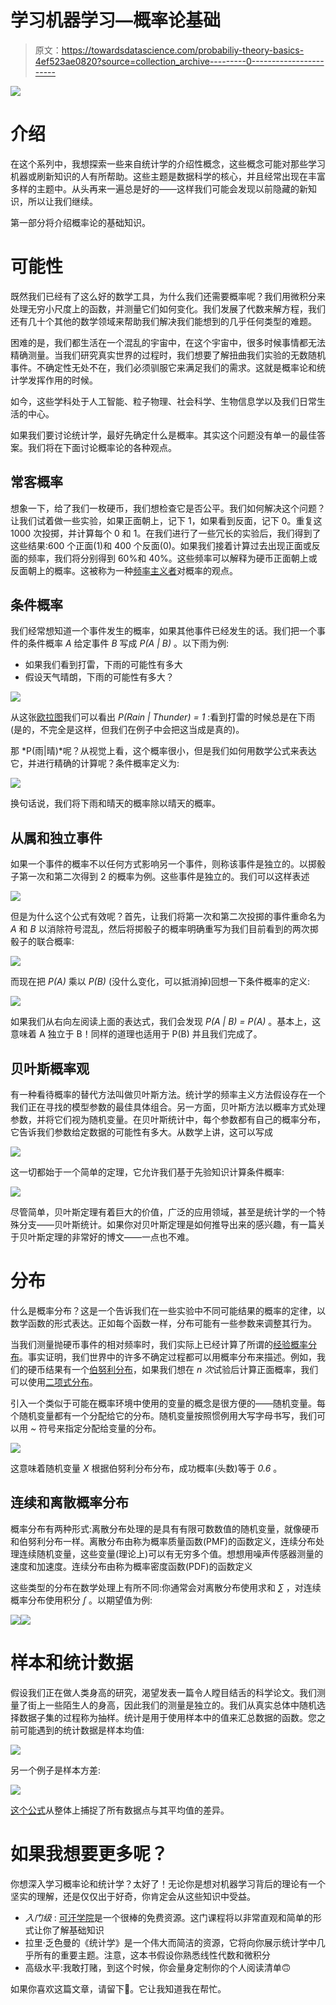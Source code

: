 # 学习机器学习—概率论基础

> 原文：<https://towardsdatascience.com/probabiliy-theory-basics-4ef523ae0820?source=collection_archive---------0----------------------->

![](img/d3e85b5b52d31cdfe5b4b4b3614f79a0.png)

# 介绍

在这个系列中，我想探索一些来自统计学的介绍性概念，这些概念可能对那些学习机器或刷新知识的人有所帮助。这些主题是数据科学的核心，并且经常出现在丰富多样的主题中。从头再来一遍总是好的——这样我们可能会发现以前隐藏的新知识，所以让我们继续。

第一部分将介绍概率论的基础知识。

# 可能性

既然我们已经有了这么好的数学工具，为什么我们还需要概率呢？我们用微积分来处理无穷小尺度上的函数，并测量它们如何变化。我们发展了代数来解方程，我们还有几十个其他的数学领域来帮助我们解决我们能想到的几乎任何类型的难题。

困难的是，我们都生活在一个混乱的宇宙中，在这个宇宙中，很多时候事情都无法精确测量。当我们研究真实世界的过程时，我们想要了解扭曲我们实验的无数随机事件。不确定性无处不在，我们必须驯服它来满足我们的需求。这就是概率论和统计学发挥作用的时候。

如今，这些学科处于人工智能、粒子物理、社会科学、生物信息学以及我们日常生活的中心。

如果我们要讨论统计学，最好先确定什么是概率。其实这个问题没有单一的最佳答案。我们将在下面讨论概率论的各种观点。

## 常客概率

想象一下，给了我们一枚硬币，我们想检查它是否公平。我们如何解决这个问题？让我们试着做一些实验，如果正面朝上，记下 1，如果看到反面，记下 0。重复这 1000 次投掷，并计算每个 0 和 1。在我们进行了一些冗长的实验后，我们得到了这些结果:600 个正面(1)和 400 个反面(0)。如果我们接着计算过去出现正面或反面的频率，我们将分别得到 60%和 40%。这些频率可以解释为硬币正面朝上或反面朝上的概率。这被称为一种[频率主义者](https://en.wikipedia.org/wiki/Frequentist_probability)对概率的观点。

## 条件概率

我们经常想知道一个事件发生的概率，如果其他事件已经发生的话。我们把一个事件的条件概率 *A* 给定事件 *B* 写成 *P(A | B)* 。以下雨为例:

*   如果我们看到打雷，下雨的可能性有多大
*   假设天气晴朗，下雨的可能性有多大？

![](img/8cb26c636747c79e68e7c114e9e9cc63.png)

从这张[欧拉图](https://en.wikipedia.org/wiki/Euler_diagram)我们可以看出 *P(Rain | Thunder) = 1* :看到打雷的时候总是在下雨(是的，不完全是这样，但我们在例子中会把这当成是真的)。

那 *P(雨|晴)*呢？从视觉上看，这个概率很小，但是我们如何用数学公式来表达它，并进行精确的计算呢？条件概率定义为:

![](img/a0e92b08e758b7cdc09c61fa08e61325.png)

换句话说，我们将下雨和晴天的概率除以晴天的概率。

## 从属和独立事件

如果一个事件的概率不以任何方式影响另一个事件，则称该事件是独立的。以掷骰子第一次和第二次得到 2 的概率为例。这些事件是独立的。我们可以这样表述

![](img/4f33be508b7923e7ee9447905d3b7572.png)

但是为什么这个公式有效呢？首先，让我们将第一次和第二次投掷的事件重命名为 *A* 和 *B* 以消除符号混乱，然后将掷骰子的概率明确重写为我们目前看到的两次掷骰子的联合概率:

![](img/5e01ca230f82c47f63c0c75ff7b8bcfb.png)

而现在把 *P(A)* 乘以 *P(B)* (没什么变化，可以抵消掉)回想一下条件概率的定义:

![](img/a927a8fe059a7074393968750c8f0a71.png)

如果我们从右向左阅读上面的表达式，我们会发现 *P(A | B) = P(A)* 。基本上，这意味着 A 独立于 B！同样的道理也适用于 P(B) 并且我们完成了。

## 贝叶斯概率观

有一种看待概率的替代方法叫做贝叶斯方法。统计学的频率主义方法假设存在一个我们正在寻找的模型参数的最佳具体组合。另一方面，贝叶斯方法以概率方式处理参数，并将它们视为随机变量。在贝叶斯统计中，每个参数都有自己的概率分布，它告诉我们参数给定数据的可能性有多大。从数学上讲，这可以写成

![](img/85f44abfc6990ba3620887cb923e7306.png)

这一切都始于一个简单的定理，它允许我们基于先验知识计算条件概率:

![](img/1e61cadca4a54f290a5ed058f00ed0e5.png)

尽管简单，贝叶斯定理有着巨大的价值，广泛的应用领域，甚至是统计学的一个特殊分支——贝叶斯统计。如果你对贝叶斯定理是如何推导出来的感兴趣，有一篇关于贝叶斯定理的非常好的博文——一点也不难。

# 分布

什么是概率分布？这是一个告诉我们在一些实验中不同可能结果的概率的定律，以数学函数的形式表达。正如每个函数一样，分布可能有一些参数来调整其行为。

当我们测量抛硬币事件的相对频率时，我们实际上已经计算了所谓的[经验概率分布](https://en.wikipedia.org/wiki/Empirical_probability)。事实证明，我们世界中的许多不确定过程都可以用概率分布来描述。例如，我们的硬币结果有一个[伯努利分布](https://en.wikipedia.org/wiki/Bernoulli_distribution)，如果我们想在 *n 次*试验后计算正面概率，我们可以使用[二项式分布](https://en.wikipedia.org/wiki/Bernoulli_distribution)。

引入一个类似于可能在概率环境中使用的变量的概念是很方便的——随机变量。每个随机变量都有一个分配给它的分布。随机变量按照惯例用大写字母书写，我们可以用 *~* 符号来指定分配给变量的分布。

![](img/7510a982120a68e8d903f8f2a482bcf7.png)

这意味着随机变量 *X* 根据伯努利分布分布，成功概率(头数)等于 *0.6* 。

## 连续和离散概率分布

概率分布有两种形式:离散分布处理的是具有有限可数数值的随机变量，就像硬币和伯努利分布一样。离散分布由称为概率质量函数(PMF)的函数定义，连续分布处理连续随机变量，这些变量(理论上)可以有无穷多个值。想想用噪声传感器测量的速度和加速度。连续分布由称为概率密度函数(PDF)的函数定义

这些类型的分布在数学处理上有所不同:你通常会对离散分布使用求和 *∑* ，对连续概率分布使用积分 *∫* 。以期望值为例:

![](img/67630c8f53b7d258a38c1bb9ff9636c0.png)![](img/27383d2e4988beb2f8d061dca6f970c9.png)

# 样本和统计数据

假设我们正在做人类身高的研究，渴望发表一篇令人瞠目结舌的科学论文。我们测量了街上一些陌生人的身高，因此我们的测量是独立的。我们从真实总体中随机选择数据子集的过程称为抽样。统计是用于使用样本中的值来汇总数据的函数。您之前可能遇到的统计数据是样本均值:

![](img/8ad3568a3253951c8d066b3470bf447a.png)

另一个例子是样本方差:

![](img/79e921c156c356f45cb2a21a1ce82f86.png)

[这个公式](https://en.wikipedia.org/wiki/Variance#Sample_variance)从整体上捕捉了所有数据点与其平均值的差异。

# 如果我想要更多呢？

你想深入学习概率论和统计学？太好了！无论你是想对机器学习背后的理论有一个坚实的理解，还是仅仅出于好奇，你肯定会从这些知识中受益。

*   *入门级* : [可汗学院](https://www.khanacademy.org/math/statistics-probability)是一个很棒的免费资源。这门课程将以非常直观和简单的形式让你了解基础知识
*   拉里·乏色曼的《统计学》是一个伟大而简洁的资源，它将向你展示统计学中几乎所有的重要主题。注意，这本书假设你熟悉线性代数和微积分
*   高级水平:我敢打赌，到这个时候，你会量身定制你的个人阅读清单🙃

如果你喜欢这篇文章，请留下💚。它让我知道我在帮忙。
